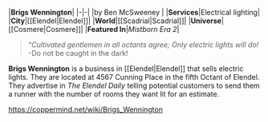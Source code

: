 |**Brigs Wennington**|
|-|-|
|by  Ben McSweeney |
|**Services**|Electrical lighting|
|**City**|[[Elendel\|Elendel]]|
|**World**|[[Scadrial\|Scadrial]]|
|**Universe**|[[Cosmere\|Cosmere]]|
|**Featured In**|*Mistborn Era 2*|

>“*Cultivated gentlemen in all octants agree; Only electric lights will do!*
\-Do not be caught in the dark!


**Brigs Wennington** is a business in [[Elendel\|Elendel]] that sells electric lights.
They are located at 4567 Cunning Place in the fifth Octant of Elendel. They advertise in *The Elendel Daily* telling potential customers to send them a runner with the number of rooms they want lit for an estimate.



https://coppermind.net/wiki/Brigs_Wennington